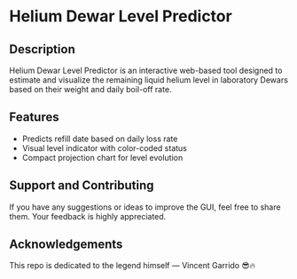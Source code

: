 # Helium Dewar Level Predictor

## Description
Helium Dewar Level Predictor is an interactive web-based tool designed to estimate and visualize the remaining liquid helium level in laboratory Dewars based on their weight and daily boil-off rate.


## Features
- Predicts refill date based on daily loss rate
- Visual level indicator with color-coded status
- Compact projection chart for level evolution

## Support and Contributing
If you have any suggestions or ideas to improve the GUI, feel free to share them. Your feedback is highly appreciated.

## Acknowledgements
This repo is dedicated to the legend himself — Vincent Garrido 😎🔥




